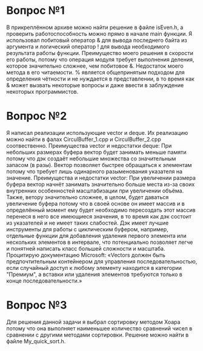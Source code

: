 # Вопрос №1

В прикреплённом архиве можно найти решение в файле isEven.h, а проверить работоспособность можно прямо в начале main функции. Я использовал побитовый оператор & для вывода последнего байта из аргумента и логический оператор ! для вывода необходимого результата работы функции.
Преимущество моего решения в скорости его работы, потому что операция модуля требует выполнения деления, которое значительно сложнее, чем побитовое &.
Недостаток моего метода в его читаемости. % является общепринятым подходом для определения чётности и не нуждается в представлении, в то время как & может вызвать некоторые вопросы и даже ввести в заблуждение некоторых программистов.

# Вопрос №2
Я написал реализации использующие vector и deque. Их реализацию можно найти в фалах CirculBuffer_1.cpp и CirculBuffer_2.cpp соотвественно.
Преимущества vector и недостатки deque: 
При небольших размерах буфера вектор будет занимать меньше памяти потому что дэк создаёт небольшие множества со значительным запасом (в разы).
Вектор позволяет быстрее обращаться к элементам потому что требует лишь одинарного разыменования указателя на значение.
Преимущества и недостатки vector:
При увеличении размера буфера вектор начнёт занимать значительно больше места из-за своих внутренних особенностей масштабизации при увеличении объёма. Также, ветору значительно сложнее, в целом, будет даваться увеличение буфера потому что в своей основе он имеет массив и в определённый момент ему будет необходимо пересоздать этот массив перенеся в него все имеющиеся значения, в то время как дэк состоит из указателей и не имеет таких слабостей.
Дэк имеет лучшие инструменты для работы с циклическим буфером, например, отдельные функции для добавления удаления первого элемента или нескольких элементов в интервале, что потенциально позволяет легче и понятней написать класс большей сложности и масштаба.
Процитирую документацию Microsoft: «Vectors должен быть предпочтительным контейнером для управления последовательностью, если случайный доступ к любому элементу находится в категории "Премиум", а вставки или удаления элементов требуются только в конце последовательности.»

# Вопрос №3
Для решения данной задачи я выбрал сортировку методом Хоара потому что она выполняет наименьшее количество сравнений чисел в сравнении с другими методами сортировки.
Решение можно найти в файле My_quick_sort.h.
